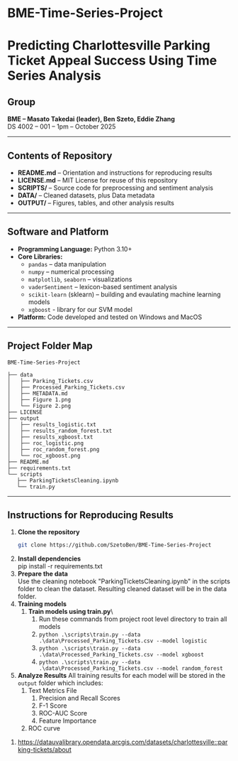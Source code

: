 # BME-Time-Series-Project
# Predicting Charlottesville Parking Ticket Appeal Success Using Time Series Analysis   

## Group  
**BME –  Masato Takedai (leader), Ben Szeto, Eddie Zhang**  
DS 4002 – 001 – 1pm – October 2025  

---

## Contents of Repository  
- **README.md** – Orientation and instructions for reproducing results  
- **LICENSE.md** – MIT License for reuse of this repository  
- **SCRIPTS/** – Source code for preprocessing and sentiment analysis  
- **DATA/** – Cleaned datasets, plus Data metadata 
- **OUTPUT/** – Figures, tables, and other analysis results  

---

## Software and Platform  
- **Programming Language:** Python 3.10+  
- **Core Libraries:**  
  - `pandas` – data manipulation  
  - `numpy` – numerical processing  
  - `matplotlib`, `seaborn` – visualizations  
  - `vaderSentiment` – lexicon-based sentiment analysis  
  - `scikit-learn` (sklearn) – building and evaulating machine learning models
  - `xgboost` - library for our SVM model 
- **Platform:** Code developed and tested on Windows and MacOS  

---

## Project Folder Map  
 ```
BME-Time-Series-Project

├── data
│   ├── Parking_Tickets.csv
│   ├── Processed_Parking_Tickets.csv
│   ├── METADATA.md
│   ├── Figure 1.png
│   └── Figure 2.png
├── LICENSE
├── output
│   ├── results_logistic.txt
│   ├── results_random_forest.txt
│   ├── results_xgboost.txt
│   ├── roc_logistic.png
│   ├── roc_random_forest.png
│   └── roc_xgboost.png
├── README.md
├── requirements.txt
└── scripts
    ├── ParkingTicketsCleaning.ipynb
    └── train.py
```

---

## Instructions for Reproducing Results  
1. **Clone the repository**  
   ```bash
   git clone https://github.com/SzetoBen/BME-Time-Series-Project
2. **Install dependencies**\
    pip install -r requirements.txt
3. **Prepare the data**\
    Use the cleaning notebook "ParkingTicketsCleaning.ipynb" in the scripts folder to clean the dataset. Resulting cleaned dataset will be in the data folder.
4. **Training models**
    1) **Train models using train.py**\
        1. Run these commands from project root level directory to train all models
        1. `python .\scripts\train.py --data .\data\Processed_Parking_Tickets.csv --model logistic`
        2. `python .\scripts\train.py --data .\data\Processed_Parking_Tickets.csv --model xgboost`
        3. `python .\scripts\train.py --data .\data\Processed_Parking_Tickets.csv --model random_forest`
5. **Analyze Results**
    All training results for each model will be stored in the `output` folder which includes:
    1) Text Metrics File 
        1. Precision and Recall Scores
        2. F-1 Score
        3. ROC-AUC Score
        4. Feature Importance
    2) ROC curve
    
1) https://datauvalibrary.opendata.arcgis.com/datasets/charlottesville::parking-tickets/about

